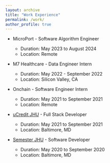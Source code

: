 ```yaml
---
layout: archive
title: "Work Experience"
permalink: /work/
author_profile: true
---
```

* MicroPort - Software Algorithm Engineer
  * Duration: May 2023 to August 2024
  * Location: Remote

* M7 Healthcare - Data Engineer Intern
  * Duration: May 2022 - September 2022
  * Location: Silicon Valley, CA

* Onchain - Software Engineer Intern
  * Duration: May 2021 to September 2021
  * Location: Remote

* [uCredit JHU](https://ucredit.me) - Full Stack Developer
  * Duration: May 2021 to September 2021
  * Location: Baltimore, MD

* [Semester JHU](https://semester.ly) - Software Developer
  * Duration: May 2020 to September 2020
  * Location: Baltimore, MD

